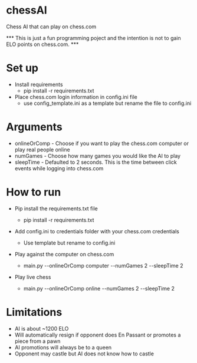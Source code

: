 # chessAI
Chess AI that can play on chess.com

*** This is just a fun programming poject and the intention is not to gain ELO points on chess.com. ***

# Set up
- Install requirements
  - pip install -r requirements.txt
- Place chess.com login information in config.ini file
  - use config_template.ini as a template but rename the file to config.ini

# Arguments
- onlineOrComp - Choose if you want to play the chess.com computer or play real people online
- numGames - Choose how many games you would like the AI to play
- sleepTime - Defaulted to 2 seconds.  This is the time between click events while logging into chess.com

# How to run
- Pip install the requirements.txt file
  - pip install -r requirements.txt
- Add config.ini to credentials folder with your chess.com credentials
  - Use template but rename to config.ini
- Play against the computer on chess.com
  - main.py --onlineOrComp computer --numGames 2 --sleepTime 2
  
- Play live chess
  - main.py --onlineOrComp online --numGames 2 --sleepTime 2
  
# Limitations

- AI is about ~1200 ELO 
- Will automatically resign if opponent does En Passant or promotes a piece from a pawn
- AI promotions will always be to a queen
- Opponent may castle but AI does not know how to castle
